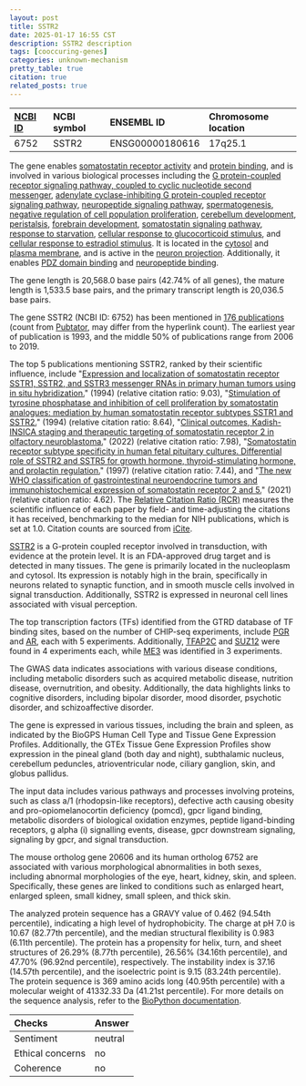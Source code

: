 ```yaml
---
layout: post
title: SSTR2
date: 2025-01-17 16:55 CST
description: SSTR2 description
tags: [cooccuring-genes]
categories: unknown-mechanism
pretty_table: true
citation: true
related_posts: true
---
```




| [NCBI ID](https://www.ncbi.nlm.nih.gov/gene/6752) | NCBI symbol | ENSEMBL ID | Chromosome location |
| :-------- | :------- | :-------- | :------- |
| 6752  | SSTR2 | ENSG00000180616 | 17q25.1 |



The gene enables [somatostatin receptor activity](https://amigo.geneontology.org/amigo/term/GO:0004994) and [protein binding](https://amigo.geneontology.org/amigo/term/GO:0005515), and is involved in various biological processes including the [G protein-coupled receptor signaling pathway, coupled to cyclic nucleotide second messenger](https://amigo.geneontology.org/amigo/term/GO:0007187), [adenylate cyclase-inhibiting G protein-coupled receptor signaling pathway](https://amigo.geneontology.org/amigo/term/GO:0007193), [neuropeptide signaling pathway](https://amigo.geneontology.org/amigo/term/GO:0007218), [spermatogenesis](https://amigo.geneontology.org/amigo/term/GO:0007283), [negative regulation of cell population proliferation](https://amigo.geneontology.org/amigo/term/GO:0008285), [cerebellum development](https://amigo.geneontology.org/amigo/term/GO:0021549), [peristalsis](https://amigo.geneontology.org/amigo/term/GO:0030432), [forebrain development](https://amigo.geneontology.org/amigo/term/GO:0030900), [somatostatin signaling pathway](https://amigo.geneontology.org/amigo/term/GO:0038170), [response to starvation](https://amigo.geneontology.org/amigo/term/GO:0042594), [cellular response to glucocorticoid stimulus](https://amigo.geneontology.org/amigo/term/GO:0071385), and [cellular response to estradiol stimulus](https://amigo.geneontology.org/amigo/term/GO:0071392). It is located in the [cytosol](https://amigo.geneontology.org/amigo/term/GO:0005829) and [plasma membrane](https://amigo.geneontology.org/amigo/term/GO:0005886), and is active in the [neuron projection](https://amigo.geneontology.org/amigo/term/GO:0043005). Additionally, it enables [PDZ domain binding](https://amigo.geneontology.org/amigo/term/GO:0030165) and [neuropeptide binding](https://amigo.geneontology.org/amigo/term/GO:0042923).


The gene length is 20,568.0 base pairs (42.74% of all genes), the mature length is 1,533.5 base pairs, and the primary transcript length is 20,036.5 base pairs.


The gene SSTR2 (NCBI ID: 6752) has been mentioned in [176 publications](https://pubmed.ncbi.nlm.nih.gov/?term=%22SSTR2%22) (count from [Pubtator](https://academic.oup.com/nar/article/47/W1/W587/5494727), may differ from the hyperlink count). The earliest year of publication is 1993, and the middle 50% of publications range from 2006 to 2019.


The top 5 publications mentioning SSTR2, ranked by their scientific influence, include "[Expression and localization of somatostatin receptor SSTR1, SSTR2, and SSTR3 messenger RNAs in primary human tumors using in situ hybridization.](https://pubmed.ncbi.nlm.nih.gov/8012966)" (1994) (relative citation ratio: 9.03), "[Stimulation of tyrosine phosphatase and inhibition of cell proliferation by somatostatin analogues: mediation by human somatostatin receptor subtypes SSTR1 and SSTR2.](https://pubmed.ncbi.nlm.nih.gov/7907795)" (1994) (relative citation ratio: 8.64), "[Clinical outcomes, Kadish-INSICA staging and therapeutic targeting of somatostatin receptor 2 in olfactory neuroblastoma.](https://pubmed.ncbi.nlm.nih.gov/34980502)" (2022) (relative citation ratio: 7.98), "[Somatostatin receptor subtype specificity in human fetal pituitary cultures. Differential role of SSTR2 and SSTR5 for growth hormone, thyroid-stimulating hormone, and prolactin regulation.](https://pubmed.ncbi.nlm.nih.gov/9045884)" (1997) (relative citation ratio: 7.44), and "[The new WHO classification of gastrointestinal neuroendocrine tumors and immunohistochemical expression of somatostatin receptor 2 and 5.](https://pubmed.ncbi.nlm.nih.gov/34475969)" (2021) (relative citation ratio: 4.62). The [Relative Citation Ratio (RCR)](https://journals.plos.org/plosbiology/article?id=10.1371/journal.pbio.1002541) measures the scientific influence of each paper by field- and time-adjusting the citations it has received, benchmarking to the median for NIH publications, which is set at 1.0. Citation counts are sourced from [iCite](https://icite.od.nih.gov).


[SSTR2](https://www.proteinatlas.org/ENSG00000180616-SSTR2) is a G-protein coupled receptor involved in transduction, with evidence at the protein level. It is an FDA-approved drug target and is detected in many tissues. The gene is primarily located in the nucleoplasm and cytosol. Its expression is notably high in the brain, specifically in neurons related to synaptic function, and in smooth muscle cells involved in signal transduction. Additionally, SSTR2 is expressed in neuronal cell lines associated with visual perception.


The top transcription factors (TFs) identified from the GTRD database of TF binding sites, based on the number of CHIP-seq experiments, include [PGR](https://www.ncbi.nlm.nih.gov/gene/5241) and [AR](https://www.ncbi.nlm.nih.gov/gene/367), each with 5 experiments. Additionally, [TFAP2C](https://www.ncbi.nlm.nih.gov/gene/7022) and [SUZ12](https://www.ncbi.nlm.nih.gov/gene/23512) were found in 4 experiments each, while [ME3](https://www.ncbi.nlm.nih.gov/gene/10873) was identified in 3 experiments.



The GWAS data indicates associations with various disease conditions, including metabolic disorders such as acquired metabolic disease, nutrition disease, overnutrition, and obesity. Additionally, the data highlights links to cognitive disorders, including bipolar disorder, mood disorder, psychotic disorder, and schizoaffective disorder.



The gene is expressed in various tissues, including the brain and spleen, as indicated by the BioGPS Human Cell Type and Tissue Gene Expression Profiles. Additionally, the GTEx Tissue Gene Expression Profiles show expression in the pineal gland (both day and night), subthalamic nucleus, cerebellum peduncles, atrioventricular node, ciliary ganglion, skin, and globus pallidus.


The input data includes various pathways and processes involving proteins, such as class a/1 (rhodopsin-like receptors), defective acth causing obesity and pro-opiomelanocortin deficiency (pomcd), gpcr ligand binding, metabolic disorders of biological oxidation enzymes, peptide ligand-binding receptors, g alpha (i) signalling events, disease, gpcr downstream signaling, signaling by gpcr, and signal transduction.


The mouse ortholog gene 20606 and its human ortholog 6752 are associated with various morphological abnormalities in both sexes, including abnormal morphologies of the eye, heart, kidney, skin, and spleen. Specifically, these genes are linked to conditions such as enlarged heart, enlarged spleen, small kidney, small spleen, and thick skin.


The analyzed protein sequence has a GRAVY value of 0.462 (94.54th percentile), indicating a high level of hydrophobicity. The charge at pH 7.0 is 10.67 (82.77th percentile), and the median structural flexibility is 0.983 (6.11th percentile). The protein has a propensity for helix, turn, and sheet structures of 26.29% (8.77th percentile), 26.56% (34.16th percentile), and 47.70% (96.92nd percentile), respectively. The instability index is 37.16 (14.57th percentile), and the isoelectric point is 9.15 (83.24th percentile). The protein sequence is 369 amino acids long (40.95th percentile) with a molecular weight of 41332.33 Da (41.21st percentile). For more details on the sequence analysis, refer to the [BioPython documentation](https://biopython.org/docs/1.75/api/Bio.SeqUtils.ProtParam.html).





| Checks    | Answer |
| :-------- | :------- |
| Sentiment  | neutral   |
| Ethical concerns | no     |
| Coherence    | no    |